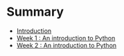 # Summary

* [Introduction](README.md)
* [Week 1 : An introduction to Python](week-1-an-introduction-to-python.md)
* [Week 2 : An introduction to Python](week-2-an-introduction-to-python.md)

